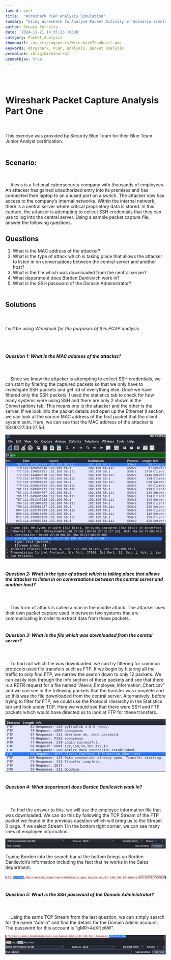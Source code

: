 ```yaml
---
layout: post
title:  "Wireshark PCAP Analysis Simulation"
summary: "Using Wireshark to Analyse Packet Activity in Scenario Simulation"
author: Renato Ferreira
date: '2024-11-21 14:35:23 +0530'
category: Packet_Analysis
thumbnail: /assets/img/posts/WiresharkThumbnail.png
keywords: Wireshark, PCAP, analysis, packet analysis
permalink: /blog/Wireshark3/
usemathjax: true
---
```


<br><br>

# Wireshark Packet Capture Analysis Part One
<br><br>
This exercise was provided by Security Blue Team for their Blue Team Junior Analyst certification.
<br><br>

## Scenario:
<br>

&nbsp;&nbsp;&nbsp;&nbsp;Alevis is a fictional cybersecurity company with thousands of employees. An attacker has gained unauthorized entry into its premises and has connected their laptop to an unused port on a switch. The attacker now has access to the company’s internal networks. Within the internal network, there is a central server where critical proprietary data is stored. In this capture, the attacker is attempting to collect SSH credentials that they can use to log into the central server. Using a sample packet capture file, answer the following questions.
<br>

## Questions

1. What is the MAC address of the attacker?
2. What is the type of attack which is taking place that allows the attacker to listen in on conversations between the central server and another host?
3. What is the file which was downloaded from the central server?
4. What department does Borden Danilevich work in?
5. What is the SSH password of the Domain Administrator?
<br><br>

## Solutions
<br>

###### I will be using Wireshark for the purposes of this PCAP analysis.
<br>

##### Question 1: What is the MAC address of the attacker?
<br>

&nbsp;&nbsp;&nbsp;&nbsp;Since we know the attacker is attempting to collect SSH credentials, we can start by filtering the captured packets so that we only have to investigate SSH packets and get rid of everything else. Once we have filtered only the SSH packets, I used the statistics tab to check for how many systems were using SSH and there are only 2 shown in the Conversations tab. This means one is the attacker and the other is the server. If we look into the packet details and open up the Ethernet II section, we can look at the source MAC address of the first packet that the client system sent. Here, we can see that the MAC address of the attacker is 08:00:27:3d:27:5d.
<br>

![img-description](/assets/img/posts/WiresharkIMG25.png)
<br><br>

##### Question 2: What is the type of attack which is taking place that allows the attacker to listen in on conversations between the central server and another host?
<br>

&nbsp;&nbsp;&nbsp;&nbsp;This form of attack is called a man in the middle attack. The attacker uses their own packet capture used in between two systems that are communicating in order to extract data from those packets.
<br><br>

##### Question 3: What is the file which was downloaded from the central server?
<br>

&nbsp;&nbsp;&nbsp;&nbsp;To find out which file was downloaded, we can try filtering for common protocols used file transfers such as FTP. If we begin by filtering all the traffic to only find FTP, we narrow the search down to only 12 packets. We can easily look through the info section of these packets and see that there is a RETR request for a file named “Alevis_Employee_Information_Chart.csv” and we can see in the following packets that the transfer was complete and so this was the file downloaded from the central server. Alternatively, before trying to filter for FTP, we could use the Protocol Hierarchy in the Statistics tab and look under TCP. Here we would see that there were SSH and FTP packets which would have directed us to look at FTP for these transfers.
<br>

![img-description](/assets/img/posts/WiresharkIMG26.png)
<br><br>

##### Question 4: What department does Borden Danilevich work in?
<br>

&nbsp;&nbsp;&nbsp;&nbsp;To find the answer to this, we will use the employee information file that was downloaded. We can do this by following the TCP Stream of the FTP packet we found in the previous question which will bring us to the Stream 0 page. If we select Stream 1 in the bottom right corner, we can see many lines of employee information.
<br>

![img-description](/assets/img/posts/WiresharkIMG27.png)
<br>

Typing Borden into the search bar at the bottom brings up Borden Danilevich’s information including the fact that he works in the Sales department.

![img-description](/assets/img/posts/WiresharkIMG28.png)
<br><br>

##### Question 5: What is the SSH password of the Domain Administrator?
<br>

&nbsp;&nbsp;&nbsp;&nbsp;Using the same TCP Stream from the last question, we can simply search for the name “Admin” and find the details for the Domain Admin account. The password for this account is "gMR<4eXf]e6W".
<br>

![img-description](/assets/img/posts/WiresharkIMG29.png)
<br><br>